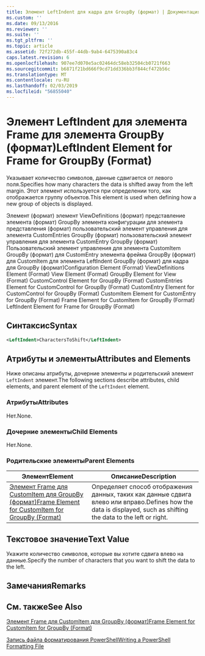 ```yaml
---
title: Элемент LeftIndent для кадра для GroupBy (формат) | Документация Майкрософт
ms.custom: ''
ms.date: 09/13/2016
ms.reviewer: ''
ms.suite: ''
ms.tgt_pltfrm: ''
ms.topic: article
ms.assetid: 72f272db-455f-44db-9ab4-6475390a83c4
caps.latest.revision: 6
ms.openlocfilehash: 907ee7d070e5ac02464dc58eb32504cb0721f663
ms.sourcegitcommit: b6871f21bd666f9cd71dd336bb3f844cf472b56c
ms.translationtype: MT
ms.contentlocale: ru-RU
ms.lasthandoff: 02/03/2019
ms.locfileid: "56855040"
---
```

# <a name="leftindent-element-for-frame-for-groupby-format"></a><span data-ttu-id="a3e1d-102">Элемент LeftIndent для элемента Frame для элемента GroupBy (формат)</span><span class="sxs-lookup"><span data-stu-id="a3e1d-102">LeftIndent Element for Frame for GroupBy (Format)</span></span>

<span data-ttu-id="a3e1d-103">Указывает количество символов, данные сдвигается от левого поля.</span><span class="sxs-lookup"><span data-stu-id="a3e1d-103">Specifies how many characters the data is shifted away from the left margin.</span></span> <span data-ttu-id="a3e1d-104">Этот элемент используется при определении того, как отображается группу объектов.</span><span class="sxs-lookup"><span data-stu-id="a3e1d-104">This element is used when defining how a new group of objects is displayed.</span></span>

<span data-ttu-id="a3e1d-105">Элемент (формат) элемент ViewDefinitions (формат) представление элемента (формат) GroupBy элемента конфигурации для элемента представления (формат) пользовательский элемент управления для элемента CustomEntries GroupBy (формат) пользовательский элемент управления для элемента CustomEntry GroupBy (формат) Пользовательский элемент управления для элемента CustomItem GroupBy (формат) для CustomEntry элемента фрейма GroupBy (формат) для CustomItem для элемента LeftIndent GroupBy (формат) для кадра для GroupBy (формат)</span><span class="sxs-lookup"><span data-stu-id="a3e1d-105">Configuration Element (Format) ViewDefinitions Element (Format) View Element (Format) GroupBy Element for View (Format) CustomControl Element for GroupBy (Format) CustomEntries Element for CustomControl for GroupBy (Format) CustomEntry Element for CustomControl for GroupBy (Format) CustomItem Element for CustomEntry for GroupBy (Format) Frame Element for CustomItem for GroupBy (Format) LeftIndent Element for Frame for GroupBy (Format)</span></span>

## <a name="syntax"></a><span data-ttu-id="a3e1d-106">Синтаксис</span><span class="sxs-lookup"><span data-stu-id="a3e1d-106">Syntax</span></span>

```xml
<LeftIndent>CharactersToShift</LeftIndent>
```

## <a name="attributes-and-elements"></a><span data-ttu-id="a3e1d-107">Атрибуты и элементы</span><span class="sxs-lookup"><span data-stu-id="a3e1d-107">Attributes and Elements</span></span>

<span data-ttu-id="a3e1d-108">Ниже описаны атрибуты, дочерние элементы и родительский элемент `LeftIndent` элемент.</span><span class="sxs-lookup"><span data-stu-id="a3e1d-108">The following sections describe attributes, child elements, and parent element of the `LeftIndent` element.</span></span>

### <a name="attributes"></a><span data-ttu-id="a3e1d-109">Атрибуты</span><span class="sxs-lookup"><span data-stu-id="a3e1d-109">Attributes</span></span>

<span data-ttu-id="a3e1d-110">Нет.</span><span class="sxs-lookup"><span data-stu-id="a3e1d-110">None.</span></span>

### <a name="child-elements"></a><span data-ttu-id="a3e1d-111">Дочерние элементы</span><span class="sxs-lookup"><span data-stu-id="a3e1d-111">Child Elements</span></span>

<span data-ttu-id="a3e1d-112">Нет.</span><span class="sxs-lookup"><span data-stu-id="a3e1d-112">None.</span></span>

### <a name="parent-elements"></a><span data-ttu-id="a3e1d-113">Родительские элементы</span><span class="sxs-lookup"><span data-stu-id="a3e1d-113">Parent Elements</span></span>

|<span data-ttu-id="a3e1d-114">Элемент</span><span class="sxs-lookup"><span data-stu-id="a3e1d-114">Element</span></span>|<span data-ttu-id="a3e1d-115">Описание</span><span class="sxs-lookup"><span data-stu-id="a3e1d-115">Description</span></span>|
|-------------|-----------------|
|[<span data-ttu-id="a3e1d-116">Элемент Frame для CustomItem для GroupBy (формат)</span><span class="sxs-lookup"><span data-stu-id="a3e1d-116">Frame Element for CustomItem for GroupBy (Format)</span></span>](./frame-element-for-customitem-for-groupby-format.md)|<span data-ttu-id="a3e1d-117">Определяет способ отображения данных, таких как данные сдвига влево или вправо.</span><span class="sxs-lookup"><span data-stu-id="a3e1d-117">Defines how the data is displayed, such as shifting the data to the left or right.</span></span>|

## <a name="text-value"></a><span data-ttu-id="a3e1d-118">Текстовое значение</span><span class="sxs-lookup"><span data-stu-id="a3e1d-118">Text Value</span></span>

<span data-ttu-id="a3e1d-119">Укажите количество символов, которые вы хотите сдвига влево на данные.</span><span class="sxs-lookup"><span data-stu-id="a3e1d-119">Specify the number of characters that you want to shift the data to the left.</span></span>

## <a name="remarks"></a><span data-ttu-id="a3e1d-120">Замечания</span><span class="sxs-lookup"><span data-stu-id="a3e1d-120">Remarks</span></span>

## <a name="see-also"></a><span data-ttu-id="a3e1d-121">См. также</span><span class="sxs-lookup"><span data-stu-id="a3e1d-121">See Also</span></span>

[<span data-ttu-id="a3e1d-122">Элемент Frame для CustomItem для GroupBy (формат)</span><span class="sxs-lookup"><span data-stu-id="a3e1d-122">Frame Element for CustomItem for GroupBy (Format)</span></span>](./frame-element-for-customitem-for-groupby-format.md)

[<span data-ttu-id="a3e1d-123">Запись файла форматирования PowerShell</span><span class="sxs-lookup"><span data-stu-id="a3e1d-123">Writing a PowerShell Formatting File</span></span>](./writing-a-powershell-formatting-file.md)
